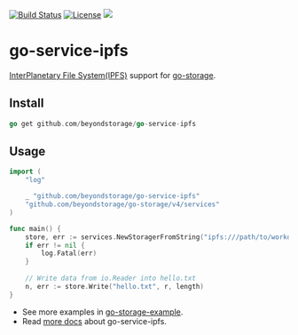 [![Build Status](https://github.com/beyondstorage/go-service-ipfs/workflows/Unit%20Test/badge.svg?branch=master)](https://github.com/beyondstorage/go-service-ipfs/actions?query=workflow%3A%22Unit+Test%22)
[![License](https://img.shields.io/badge/license-apache%20v2-blue.svg)](https://github.com/Xuanwo/storage/blob/master/LICENSE)
[![](https://img.shields.io/matrix/beyondstorage@go-storage:matrix.org.svg?logo=matrix)](https://matrix.to/#/#beyondstorage@go-storage:matrix.org)

# go-service-ipfs

[InterPlanetary File System(IPFS)](https://ipfs.io/) support for [go-storage](https://github.com/beyondstorage/go-storage).

## Install

```go
go get github.com/beyondstorage/go-service-ipfs
```

## Usage

```go
import (
	"log"

	_ "github.com/beyondstorage/go-service-ipfs"
	"github.com/beyondstorage/go-storage/v4/services"
)

func main() {
	store, err := services.NewStoragerFromString("ipfs:///path/to/workdir?endpoint=<ipfs_http_api_endpoint>&gateway=<ipfs_http_gateway>")
	if err != nil {
		log.Fatal(err)
	}
	
	// Write data from io.Reader into hello.txt
	n, err := store.Write("hello.txt", r, length)
}
```

- See more examples in [go-storage-example](https://github.com/beyondstorage/go-storage-example).
- Read [more docs](https://beyondstorage.io/docs/go-storage/services/ipfs) about go-service-ipfs.
